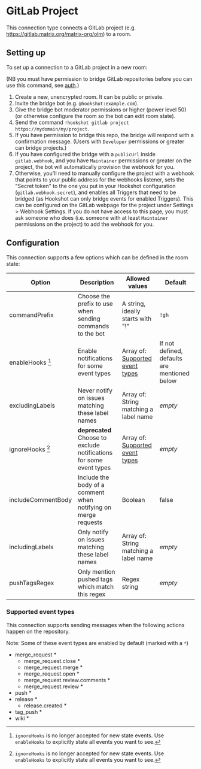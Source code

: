 GitLab Project
=================

This connection type connects a GitLab project (e.g. https://gitlab.matrix.org/matrix-org/olm) to a room.

## Setting up

To set up a connection to a GitLab project in a new room:

(NB you must have permission to bridge GitLab repositories before you can use this command, see [auth](../auth.html#gitlab).)

1. Create a new, unencrypted room. It can be public or private.
2. Invite the bridge bot (e.g. `@hookshot:example.com`).
3. Give the bridge bot moderator permissions or higher (power level 50) (or otherwise configure the room so the bot can edit room state).
4. Send the command `!hookshot gitlab project https://mydomain/my/project`.
5. If you have permission to bridge this repo, the bridge will respond with a confirmation message. (Users with `Developer` permissions or greater can bridge projects.)
6. If you have configured the bridge with a `publicUrl` inside `gitlab.webhook`, and you have `Maintainer` permissions or greater on the project, the bot will automatically provision the webhook for you.
7. Otherwise, you'll need to manually configure the project with a webhook that points to your public address for the webhooks listener, sets the "Secret token" to the one you put in your Hookshot configuration (`gitlab.webhook.secret`), and enables all Triggers that need to be bridged (as Hookshot can only bridge events for enabled Triggers). This can be configured on the GitLab webpage for the project under Settings > Webhook Settings. If you do not have access to this page, you must ask someone who does (i.e. someone with at least `Maintainer` permissions on the project) to add the webhook for you.

## Configuration

This connection supports a few options which can be defined in the room state:

| Option | Description | Allowed values | Default |
|--------|-------------|----------------|---------|
|commandPrefix|Choose the prefix to use when sending commands to the bot|A string, ideally starts with "!"|`!gh`|
|enableHooks [^1]|Enable notifications for some event types|Array of: [Supported event types](#supported-event-types) |If not defined, defaults are mentioned below|
|excludingLabels|Never notify on issues matching these label names|Array of: String matching a label name|*empty*|
|ignoreHooks [^1]|**deprecated** Choose to exclude notifications for some event types|Array of: [Supported event types](#supported-event-types) |*empty*|
|includeCommentBody|Include the body of a comment when notifying on merge requests|Boolean|false|
|includingLabels|Only notify on issues matching these label names|Array of: String matching a label name|*empty*|
|pushTagsRegex|Only mention pushed tags which match this regex|Regex string|*empty*|


[^1]: `ignoreHooks` is no longer accepted for new state events. Use `enableHooks` to explicitly state all events you want to see.


### Supported event types

This connection supports sending messages when the following actions happen on the repository.

Note: Some of these event types are enabled by default (marked with a `*`)

- merge_request *
  - merge_request.close *
  - merge_request.merge *
  - merge_request.open *
  - merge_request.review.comments *
  - merge_request.review *
- push *
- release *
  - release.created *
- tag_push *
- wiki *
